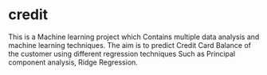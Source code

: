 # credit
This is a Machine learning project which Contains multiple data analysis and machine learning techniques. The aim is to predict Credit Card Balance of the customer using different regression techniques Such as Principal component analysis, Ridge Regression.     

